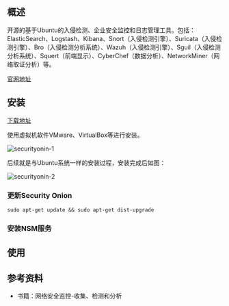 ## 概述
开源的基于Ubuntu的入侵检测、企业安全监控和日志管理工具。包括：ElasticSearch、Logstash、Kibana、Snort（入侵检测引擎）、Suricata（入侵检测引擎）、Bro（入侵检测分析系统）、Wazuh（入侵检测引擎）、Sguil（入侵检测分析系统）、Squert（前端显示）、CyberChef（数据分析）、NetworkMiner（网络取证分析）等。

[官网地址](https://securityonion.net/)

## 安装
[下载地址](https://github.com/Security-Onion-Solutions/security-onion/blob/master/Verify_ISO.md)

使用虚拟机软件VMware、VirtualBox等进行安装。

![securityonin-1](https://github.com/bloodzer0/Enterprise_Security_Build--Open_Source/raw/master/Infrastructure%20Security/IDS%20IPS/img/securityonin-1.png)

后续就是与Ubuntu系统一样的安装过程，安装完成后如图：

![securityonin-2](https://github.com/bloodzer0/Enterprise_Security_Build--Open_Source/raw/master/Infrastructure%20Security/IDS%20IPS/img/securityonin-2.png)

### 更新Security Onion

```
sudo apt-get update && sudo apt-get dist-upgrade
```

### 安装NSM服务

## 使用


## 参考资料
* 书籍：网络安全监控-收集、检测和分析
